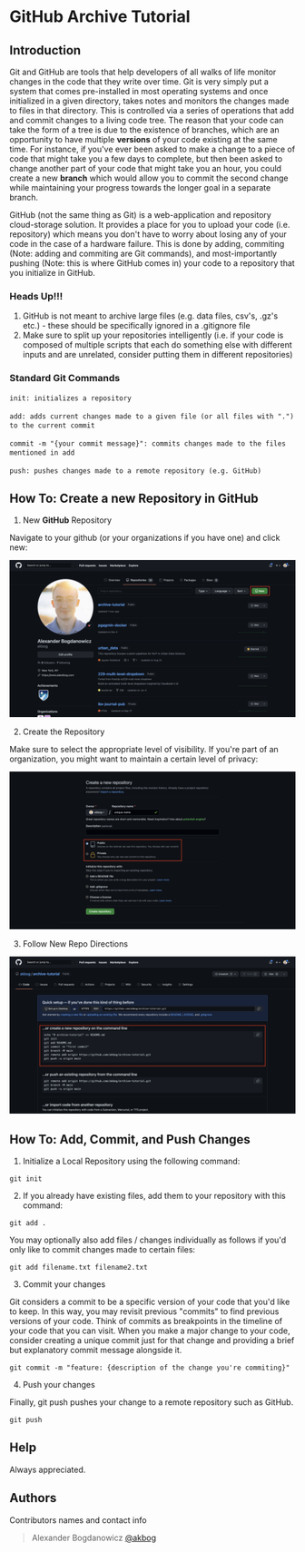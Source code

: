 # GitHub Archive Tutorial

## Introduction

Git and GitHub are tools that help developers of all walks of life monitor changes in the code that they write over time. Git is very simply put a system that comes pre-installed in most operating systems and once initialized in a given directory, takes notes and monitors the changes made to files in that directory. This is controlled via a series of operations that add and commit changes to a living code tree. The reason that your code can take the form of a tree is due to the existence of branches, which are an opportunity to have multiple **versions** of your code existing at the same time. For instance, if you've ever been asked to make a change to a piece of code that might take you a few days to complete, but then been asked to change another part of your code that might take you an hour, you could create a new **branch** which would allow you to commit the second change while maintaining your progress towards the longer goal in a separate branch.

GitHub (not the same thing as Git) is a web-application and repository cloud-storage solution. It provides a place for you to upload your code (i.e. repository) which means you don't have to worry about losing any of your code in the case of a hardware failure. This is done by adding, commiting (Note: adding and commiting are Git commands), and most-importantly pushing (Note: this is where GitHub comes in) your code to a repository that you initialize in GitHub.

### Heads Up!!!

1. GitHub is not meant to archive large files (e.g. data files, csv's, .gz's etc.) - these should be specifically ignored in a .gitignore file
2. Make sure to split up your repositories intelligently (i.e. if your code is composed of multiple scripts that each do something else with different inputs and are unrelated, consider putting them in different repositories)

### Standard Git Commands

```
init: initializes a repository

add: adds current changes made to a given file (or all files with ".") to the current commit

commit -m "{your commit message}": commits changes made to the files mentioned in add

push: pushes changes made to a remote repository (e.g. GitHub)
```

## How To: Create a new Repository in GitHub

1. New **GitHub** Repository

Navigate to your github (or your organizations if you have one) and click new:

![New Repo](https://github.com/akbog/archive-tutorial/blob/main/images/new-repository.png)

2. Create the Repository

Make sure to select the appropriate level of visibility. If you're part of an organization, you might want to maintain a certain level of privacy:

![Create New Repo](https://github.com/akbog/archive-tutorial/blob/main/images/create-new-repository.png)

3. Follow New Repo Directions

![New Repo Tips](https://github.com/akbog/archive-tutorial/blob/main/images/follow-new-repo-directions.png)

## How To: Add, Commit, and Push Changes

1. Initialize a Local Repository using the following command:

```
git init
```

2. If you already have existing files, add them to your repository with this command:

```
git add .
```

You may optionally also add files / changes individually as follows if you'd only like to commit changes made to certain files:

```
git add filename.txt filename2.txt
```

3. Commit your changes

Git considers a commit to be a specific version of your code that you'd like to keep. In this way, you may revisit previous "commits" to find previous versions of your code. Think of commits as breakpoints in the timeline of your code that you can visit. When you make a major change to your code, consider creating a unique commit just for that change and providing a brief but explanatory commit message alongside it. 

```
git commit -m "feature: {description of the change you're commiting}"
```

4. Push your changes

Finally, git push pushes your change to a remote repository such as GitHub.

```
git push
```

## Help

Always appreciated.

## Authors

Contributors names and contact info

> Alexander Bogdanowicz [@akbog](https://github.com/akbog)
